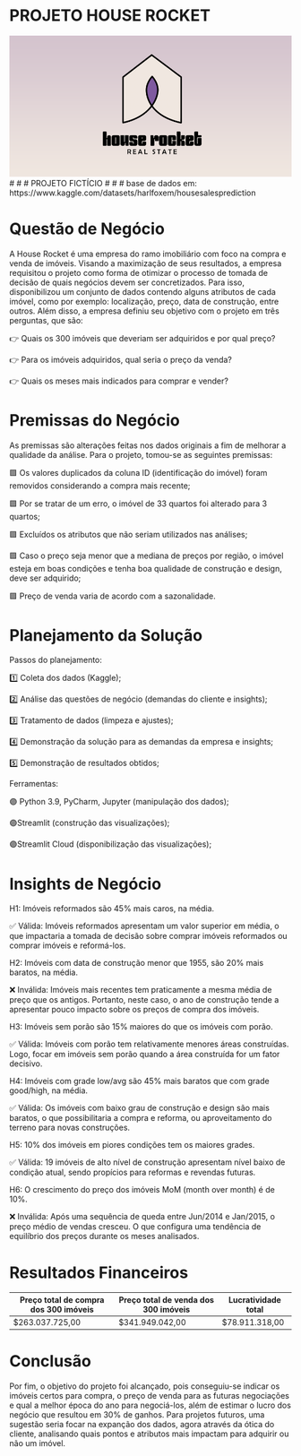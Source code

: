 #  PROJETO HOUSE ROCKET
<img src="https://raw.githubusercontent.com/felipejaguiar/hr_project/main/img/hrf.png" alt="logo" style="zoom:80%;" />
# # # PROJETO FICTÍCIO # # #
base de dados em: https://www.kaggle.com/datasets/harlfoxem/housesalesprediction

# Questão de Negócio
A House Rocket é uma empresa do ramo imobiliário com foco na compra e venda de imóveis. Visando a maximização de seus resultados, a empresa requisitou o projeto como forma de otimizar o processo de tomada de decisão de quais negócios devem ser concretizados. Para isso, disponibilizou um conjunto de dados contendo alguns atributos de cada imóvel, como por exemplo: localização, preço, data de construção, entre outros. Além disso, a empresa definiu seu objetivo com o projeto em três perguntas, que são:

👉 Quais os 300 imóveis que deveriam ser adquiridos e por qual preço?

👉 Para os imóveis adquiridos, qual seria o preço da venda?

👉 Quais os meses mais indicados para comprar e vender?

# Premissas do Negócio
As premissas são alterações feitas nos dados originais a fim de melhorar a qualidade da análise. Para o projeto, tomou-se as seguintes premissas:

🟪 Os valores duplicados da coluna ID (identificação do imóvel) foram removidos considerando a compra mais recente;

🟪 Por se tratar de um erro, o imóvel de 33 quartos foi alterado para 3 quartos;

🟪 Excluídos os atributos que não seriam utilizados nas análises;

🟪 Caso o preço seja menor que a mediana de preços por região, o imóvel esteja em boas condições e tenha boa qualidade de construção e design, deve ser adquirido;

🟪 Preço de venda varia de acordo com a sazonalidade.

# Planejamento da Solução
Passos do planejamento:

1️⃣ Coleta dos dados (Kaggle);

2️⃣ Análise das questões de negócio (demandas do cliente e insights);

3️⃣ Tratamento de dados (limpeza e ajustes);

4️⃣ Demonstração da solução para as demandas da empresa e insights;

5️⃣ Demonstração de resultados obtidos;

Ferramentas:

🟣 Python 3.9, PyCharm, Jupyter (manipulação dos dados);

🟣Streamlit (construção das visualizações);

🟣Streamlit Cloud (disponibilização das visualizações);


# Insights de Negócio

H1: Imóveis reformados são 45% mais caros, na média.

✅ Válida: Imóveis reformados apresentam um valor superior em média, o que impactaria a tomada de decisão sobre comprar imóveis reformados ou comprar imóveis e reformá-los.

H2: Imóveis com data de construção menor que 1955, são 20% mais baratos, na média.

❌ Inválida: Imóveis mais recentes tem praticamente a mesma média de preço que os antigos. Portanto, neste caso, o ano de construção tende a apresentar pouco impacto sobre os preços de compra dos imóveis.

H3: Imóveis sem porão são 15% maiores do que os imóveis com porão.

✅ Válida: Imóveis com porão tem relativamente menores áreas construídas. Logo, focar em imóveis sem porão quando a área construída for um fator decisivo.

H4: Imóveis com grade low/avg são 45% mais baratos que com grade good/high, na média.

✅ Válida: Os imóveis com baixo grau de construção e design são mais baratos, o que possibilitaria a compra e reforma, ou aproveitamento do terreno para novas construções.

H5: 10% dos imóveis em piores condições tem os maiores grades.

✅ Válida: 19 imóveis de alto nível de construção apresentam nível baixo de condição atual, sendo propícios para reformas e revendas futuras.

H6: O crescimento do preço dos imóveis MoM (month over month) é de 10%.

❌ Inválida: Após uma sequência de queda entre Jun/2014 e Jan/2015, o preço médio de vendas cresceu. O que configura uma tendência de equilíbrio dos preços durante os meses analisados.

# Resultados Financeiros

|  Preço total de compra dos 300 imóveis  |  Preço total de venda dos 300 imóveis  |   Lucratividade total   |
|-----------------------------------------|----------------------------------------|-------------------------|
|            $263.037.725,00               |            $341.949.042,00            |      $78.911.318,00     |


# Conclusão

Por fim, o objetivo do projeto foi alcançado, pois conseguiu-se indicar os imóveis certos para compra, o preço de venda para as futuras negociações e qual a melhor época do ano para negociá-los, além de estimar o lucro dos negócio que resultou em 30% de ganhos. Para projetos futuros, uma sugestão seria focar na expanção dos dados, agora através da ótica do cliente, analisando quais pontos e atributos mais impactam para adquirir ou não um imóvel.

